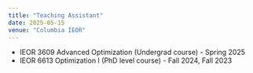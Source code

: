 ```yaml
---
title: "Teaching Assistant"
date: 2025-05-15
venue: "Columbia IEOR"
---
```


- IEOR 3609 Advanced Optimization (Undergrad course) - Spring 2025
- IEOR 6613 Optimization I (PhD level course) - Fall 2024, Fall 2023
